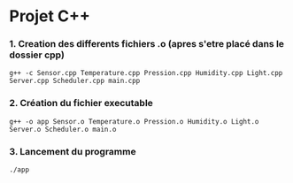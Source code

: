 # Projet C++

### 1. Creation des differents fichiers .o (apres s'etre placé dans le dossier cpp)
    g++ -c Sensor.cpp Temperature.cpp Pression.cpp Humidity.cpp Light.cpp Server.cpp Scheduler.cpp main.cpp 

### 2. Création du fichier executable
    g++ -o app Sensor.o Temperature.o Pression.o Humidity.o Light.o Server.o Scheduler.o main.o 
    
### 3. Lancement du programme
    ./app
